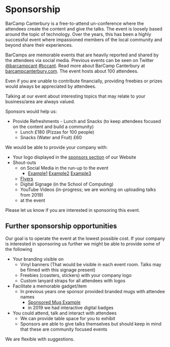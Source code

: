 Sponsorship
===========

BarCamp Canterbury is a free-to-attend un-conference where the attendees create the content and give the talks. The event is loosely based around the topic of technology. Over the years, this has been a highly successful event where impassioned members of the local community and beyond share their experiences.

BarCamps are memorable events that are heavily reported and shared by the attendees via social media. Previous events can be seen on Twitter [@barcampcant](https://twitter.com/barcampcant) [#bccant](https://twitter.com/search?q=%23bccant). Read more about BarCamp Canterbury at [barcampcanterbury.com](https://barcampcanterbury.com/). The event hosts about 100 attendees.

Even if you are unable to contribute financially, providing freebies or prizes would always be appreciated by attendees.

Talking at our event about interesting topics that may relate to your business/area are always valued.

Sponsors would help us:
* Provide Refreshments - Lunch and Snacks (to keep attendees focused on the content and build a community)
    * Lunch £180 (Pizzas for 100 people)
    * Snacks (Water and Fruit) £60

We would be able to provide your company with:
* Your logo displayed in the [sponsors section](http://barcampcanterbury.com/#sponsors) of our Website
* Shout-outs
    * on Social Media in the run-up to the event
        * [Example1](https://twitter.com/barcampcant/status/1136278431929384961) [Example2](https://twitter.com/barcampcant/status/1129743602504982528) [Example3](https://twitter.com/barcampcant/status/1117764563775172609)
    * [Flyers](https://twitter.com/codeHarbour/status/1126086479422341120)
    * Digital Signage (in the School of Computing)
    * YouTube Videos (in-progress; we are working on uploading talks from 2019)
    * at the event

Please let us know if you are interested in sponsoring this event.


Further sponsorship opportunities
---------------------------------

Our goal is to operate the event at the lowest possible cost.
If your company is interested in sponsoring us further we might be able to provide some of the following

* Your branding visible on
    * Vinyl banners (That would be visible in each event room. Talks may be filmed with this signage present)
    * Freebies (coasters, stickers) with your company logo
    * Custom lanyard straps for all attendees with logos
* Facilitate a memorable gadget/item
    * In previous years one sponsor provided branded mugs with attendee names
        * [Sponsored Mug Example](https://twitter.com/ItsCooperful/status/329155110422843392)
        * in 2019 we had interactive digital badges
* You could attend, talk and interact with attendees
    * We can provide table space for you to exhibit
    * Sponsors are able to give talks themselves but should keep in mind that these are community focused events

We are flexible with suggestions.
